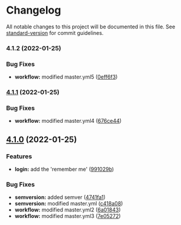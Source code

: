 # Changelog

All notable changes to this project will be documented in this file. See [standard-version](https://github.com/conventional-changelog/standard-version) for commit guidelines.

### 4.1.2 (2022-01-25)


### Bug Fixes

* **workflow:** modified master.yml5 ([0eff6f3](https://github.com/cmani97/sem-demo/commit/0eff6f33bb48b3d6ebc1a9856b07e0faca04a527))

### [4.1.1](https://github.com/cmani97/sem-demo/compare/v4.1.0...v4.1.1) (2022-01-25)


### Bug Fixes

* **workflow:** modified master.yml4 ([676ce44](https://github.com/cmani97/sem-demo/commit/676ce44250a12a8c1a81845542fec49c18126fca))

## [4.1.0](https://github.com/cmani97/sem-demo/compare/v1.0.8...v4.1.0) (2022-01-25)


### Features

* **login:** add the 'remember me' ([991029b](https://github.com/cmani97/sem-demo/commit/991029bec9db5075facd67fdcee449a4bcb12416))


### Bug Fixes

* **semversion:** added semver ([4741fa1](https://github.com/cmani97/sem-demo/commit/4741fa199f9ff12a4da4e3f4109f1e085122a461))
* **semversion:** modified master.yml ([c418a08](https://github.com/cmani97/sem-demo/commit/c418a0838a05dc27fe6ceeb83519ac61fb1906da))
* **workflow:** modified master.yml2 ([6a01843](https://github.com/cmani97/sem-demo/commit/6a01843b76e61c11f79aa9137094da37d5d4bd2e))
* **workflow:** modified master.yml3 ([7e05272](https://github.com/cmani97/sem-demo/commit/7e05272920aae9bf824316321be5e28e31e84b6f))
